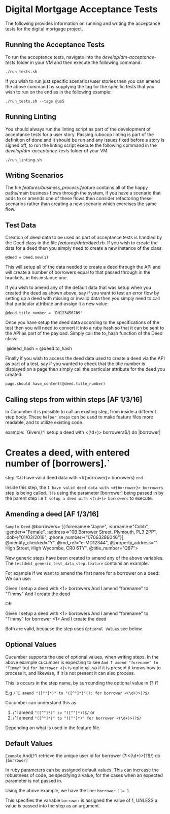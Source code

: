 # Digital Mortgage Acceptance Tests

The following provides information on running and writing the acceptance tests for
the digital mortgage project.


## Running the Acceptance Tests

To run the acceptance tests, navigate into the *develop/dm-acceptance-tests* folder in
your VM and then execute the following command:

`./run_tests.sh`

If you wish to run just specific scenarios/user stories then you can amend the above
command by supplying the tag for the specific tests that you wish to run on the end
as in the following example:

`./run_tests.sh --tags @us5`

## Running Linting

You should always run the linting script as part of the development of acceptance
tests for a user story. Passing rubocop linting is part of the definition of done
and it should be run and any issues fixed before a story is signed off, to run the
linting script execute the following command in the *develop/dm-acceptance-tests*
folder of your VM:

`./run_linting.sh`

## Writing Scenarios

The file *features/business_process.feature* contains all of the happy paths/main
business flows through the system, if you have a scenario that adds to or amends
one of these flows then consider refactoring these scenarios rather than creating
a new scenario which exercises the same flow.

## Test Data

Creation of deed data to be used as part of acceptance tests is handled by the Deed
class in the file *features/data/deed.rb*. If you wish to create the data for a
deed then you simply need to create a new instance of the class:

`@deed = Deed.new(1)`

This will setup all of the data needed to create a deed through the API and will
create a number of borrowers equal to that passed through in the brackets, in this
instance one.

If you wish to amend any of the default data that was setup when you created the
deed as shown above, say if you want to test an error flow by setting up a deed
with missing or invalid data then you simply need to call that particular attribute
and assign it a new value:

`@deed.title_number = 'DN123456789'`

Once you have setup the deed data according to the specifications of the test then
you will need to convert it into a ruby hash so that it can be sent to the API as
part of the payload. Simply call the to_hash function of the Deed class:

`@deed_hash = @deed.to_hash

Finally if you wish to access the deed data used to create a deed via the API as
part of a test, say if you wanted to check that the title number is displayed on
a page then simply call the particular attribute for the deed you created:

`page.should have_content(@deed.title_number)`


## Calling steps from within steps  [AF 1/3/16]

In Cucumber it is possible to call an existing step, from inside a different step body.
These `helper steps` can be used to make feature files more readable, and to utilize
existing code.

example:
`Given(/^I setup a deed with <(\d+)> borrowers$/) do |borrower|
  # Creates a deed, with entered number of [borrowers].`
  step %(I have valid deed data with <#{borrower}> borrowers)
`end`

Inside this step, the `I have valid deed data with <#{borrower}> borrowers` step is
being called. It is using the parameter [borrower] being passed in by the parent step
i.e `I setup a deed with <(\d+)> borrowers` to execute.


## Amending a deed [AF 1/3/16]

`Sample Deed`
@borrowers=
  [{:forename=>"Jayne",
    :surname=>"Cobb",
    :gender=>"Female",
    :address=>"0B Borrower Street, Plymouth, PL3 2PP",
    :dob=>"01/03/2016",
    :phone_number=>"07063286046"}],
 @identity_checked="Y",
 @md_ref="e-MD12344",
 @property_address="1 High Street, High Wycombe, CR0 6TY",
 @title_number="Q87">

New generic steps have been created to amend any of the above variables.
The `testdebt_generic_test_data_step.feature` contains an example.

For example if we want to amend the first name for a borrower on a deed:
We can use:

Given I setup a deed with <1> borrowers
And I amend "forename" to "Timmy"
And I create the deed

OR

Given I setup a deed with <1> borrowers
And I amend "forename" to "Timmy" for borrower <1>
And I create the deed

Both are valid, because the step uses `Optional Values` see below.


## Optional Values

Cucumber supports the use of optional values, when writing steps.
In the above example cucumber is expecting to see `And I amend "forename" to "Timmy"`
but `for borrower <1>` is optional, so if it is present it knows how to process it, and
likewise, if it is not present it can also process.

This is occurs in the step name, by surrounding the optional value in (?:)?

E.g `/^I amend "([^"]*)" to "([^"]*)"(?: for borrower <(\d+)>)?$/`

Cucumber can understand this as
1. /^I amend `"([^"]*)" to "([^"]*)?$/`  or
2. /^I amend `"([^"]*)" to "([^"]*)" for borrower <(\d+)>)?$/`

Depending on what is used in the feature file.


## Default Values
`Example`
And(/^I retrieve the unique user id for borrower (?:<(\d+)>)?$/) do `|borrower|`

In ruby parameters can be assigned default values.
This can increase the robustness of code, be specifying a value, for the cases
when an expected parameter is not passed in.

Using the above example, we have the line:
  `borrower ||= 1`

This specifies the variable `borrower` is assigned the value of 1, UNLESS
a value is passed into the step as an argument.
